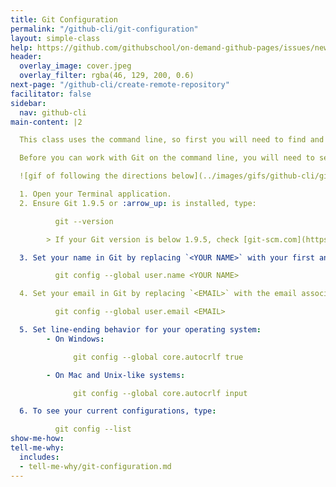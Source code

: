 ```yaml
---
title: Git Configuration
permalink: "/github-cli/git-configuration"
layout: simple-class
help: https://github.com/githubschool/on-demand-github-pages/issues/new?title=I%20need%20help&body=Describe%20what%20you%20need%20help%20with%20here.&labels=Help%20Wanted
header:
  overlay_image: cover.jpeg
  overlay_filter: rgba(46, 129, 200, 0.6)
next-page: "/github-cli/create-remote-repository"
facilitator: false
sidebar:
  nav: github-cli
main-content: |2

  This class uses the command line, so first you will need to find and open your terminal. For Windows, we recommend using [**Git Shell** or **Git Bash**](https://git-scm.com/download/windows). For Mac or Linux, your default Terminal will work.

  Before you can work with Git on the command line, you will need to set some basic configurations.

  ![gif of following the directions below](../images/gifs/github-cli/git-configuration.gif)

  1. Open your Terminal application.
  2. Ensure Git 1.9.5 or :arrow_up: is installed, type:

          git --version

        > If your Git version is below 1.9.5, check [git-scm.com](https://git-scm.com/) to download the latest version.

  3. Set your name in Git by replacing `<YOUR NAME>` with your first and last name:

          git config --global user.name <YOUR NAME>

  4. Set your email in Git by replacing `<EMAIL>` with the email associated with your GitHub account.

          git config --global user.email <EMAIL>

  5. Set line-ending behavior for your operating system:
        - On Windows:

              git config --global core.autocrlf true

        - On Mac and Unix-like systems:

              git config --global core.autocrlf input

  6. To see your current configurations, type:

          git config --list
show-me-how: 
tell-me-why:
  includes:
  - tell-me-why/git-configuration.md
---
```


